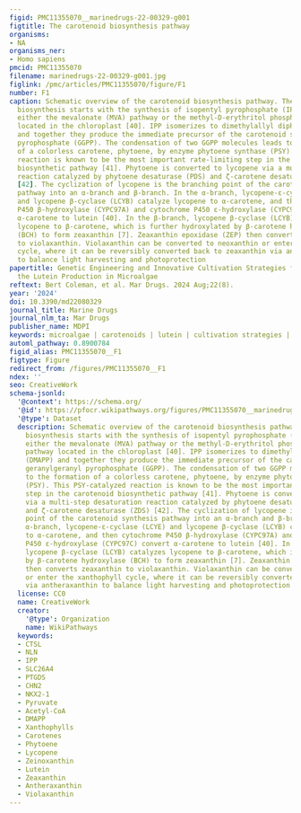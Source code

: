 ```yaml
---
figid: PMC11355070__marinedrugs-22-00329-g001
figtitle: The carotenoid biosynthesis pathway
organisms:
- NA
organisms_ner:
- Homo sapiens
pmcid: PMC11355070
filename: marinedrugs-22-00329-g001.jpg
figlink: /pmc/articles/PMC11355070/figure/F1
number: F1
caption: Schematic overview of the carotenoid biosynthesis pathway. The carotenoid
  biosynthesis starts with the synthesis of isopentyl pyrophosphate (IPP) through
  either the mevalonate (MVA) pathway or the methyl-D-erythritol phosphate (MEP) pathway
  located in the chloroplast [40]. IPP isomerizes to dimethylallyl diphosphate (DMAPP)
  and together they produce the immediate precursor of the carotenoid synthesis, geranylgeranyl
  pyrophosphate (GGPP). The condensation of two GGPP molecules leads to the formation
  of a colorless carotene, phytoene, by enzyme phytoene synthase (PSY). This PSY-catalyzed
  reaction is known to be the most important rate-limiting step in the carotenoid
  biosynthetic pathway [41]. Phytoene is converted to lycopene via a multi-step desaturation
  reaction catalyzed by phytoene desaturase (PDS) and ζ-carotene desaturase (ZDS)
  [42]. The cyclization of lycopene is the branching point of the carotenoid synthesis
  pathway into an α-branch and β-branch. In the α-branch, lycopene-ε-cyclase (LCYE)
  and lycopene β-cyclase (LCYB) catalyze lycopene to α-carotene, and then cytochrome
  P450 β-hydroxylase (CYPC97A) and cytochrome P450 ε-hydroxylase (CYPC97C) convert
  α-carotene to lutein [40]. In the β-branch, lycopene β-cyclase (LCYB) catalyzes
  lycopene to β-carotene, which is further hydroxylated by β-carotene hydroxylase
  (BCH) to form zeaxanthin [7]. Zeaxanthin epoxidase (ZEP) then converts zeaxanthin
  to violaxanthin. Violaxanthin can be converted to neoxanthin or enter the xanthophyll
  cycle, where it can be reversibly converted back to zeaxanthin via antheraxanthin
  to balance light harvesting and photoprotection
papertitle: Genetic Engineering and Innovative Cultivation Strategies for Enhancing
  the Lutein Production in Microalgae
reftext: Bert Coleman, et al. Mar Drugs. 2024 Aug;22(8).
year: '2024'
doi: 10.3390/md22080329
journal_title: Marine Drugs
journal_nlm_ta: Mar Drugs
publisher_name: MDPI
keywords: microalgae | carotenoids | lutein | cultivation strategies | genetic engineering
automl_pathway: 0.8900784
figid_alias: PMC11355070__F1
figtype: Figure
redirect_from: /figures/PMC11355070__F1
ndex: ''
seo: CreativeWork
schema-jsonld:
  '@context': https://schema.org/
  '@id': https://pfocr.wikipathways.org/figures/PMC11355070__marinedrugs-22-00329-g001.html
  '@type': Dataset
  description: Schematic overview of the carotenoid biosynthesis pathway. The carotenoid
    biosynthesis starts with the synthesis of isopentyl pyrophosphate (IPP) through
    either the mevalonate (MVA) pathway or the methyl-D-erythritol phosphate (MEP)
    pathway located in the chloroplast [40]. IPP isomerizes to dimethylallyl diphosphate
    (DMAPP) and together they produce the immediate precursor of the carotenoid synthesis,
    geranylgeranyl pyrophosphate (GGPP). The condensation of two GGPP molecules leads
    to the formation of a colorless carotene, phytoene, by enzyme phytoene synthase
    (PSY). This PSY-catalyzed reaction is known to be the most important rate-limiting
    step in the carotenoid biosynthetic pathway [41]. Phytoene is converted to lycopene
    via a multi-step desaturation reaction catalyzed by phytoene desaturase (PDS)
    and ζ-carotene desaturase (ZDS) [42]. The cyclization of lycopene is the branching
    point of the carotenoid synthesis pathway into an α-branch and β-branch. In the
    α-branch, lycopene-ε-cyclase (LCYE) and lycopene β-cyclase (LCYB) catalyze lycopene
    to α-carotene, and then cytochrome P450 β-hydroxylase (CYPC97A) and cytochrome
    P450 ε-hydroxylase (CYPC97C) convert α-carotene to lutein [40]. In the β-branch,
    lycopene β-cyclase (LCYB) catalyzes lycopene to β-carotene, which is further hydroxylated
    by β-carotene hydroxylase (BCH) to form zeaxanthin [7]. Zeaxanthin epoxidase (ZEP)
    then converts zeaxanthin to violaxanthin. Violaxanthin can be converted to neoxanthin
    or enter the xanthophyll cycle, where it can be reversibly converted back to zeaxanthin
    via antheraxanthin to balance light harvesting and photoprotection
  license: CC0
  name: CreativeWork
  creator:
    '@type': Organization
    name: WikiPathways
  keywords:
  - CTSL
  - NLN
  - IPP
  - SLC26A4
  - PTGDS
  - CHN2
  - NKX2-1
  - Pyruvate
  - Acetyl-CoA
  - DMAPP
  - Xanthophylls
  - Carotenes
  - Phytoene
  - Lycopene
  - Zeinoxanthin
  - Lutein
  - Zeaxanthin
  - Antheraxanthin
  - Violaxanthin
---
```

